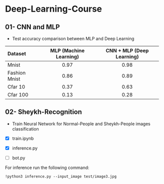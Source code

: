 # Deep-Learning-Course

## 01- CNN and MLP

- Test accuracy comparison between MLP and Deep Learning

| Dataset | MLP (Machine Learning) | CNN + MLP (Deep Learning) |
| :---         |     :---:      |          :---: |
| Mnist  | 0.97     | 0.98    |
|Fashion Mnist     | 0.86       | 0.89    |
|Cfar 10     | 0.37       | 0.63      |
|Cfar 100     | 0.13       | 0.28      |

## 02- Sheykh-Recognition

- Train Neural Network for Normal-People and Sheykh-People images classification

- [x] train.ipynb

- [x] inference.py

- [ ] bot.py

For inference run the following command:

```
!python3 inference.py --input_image test/image3.jpg

```
